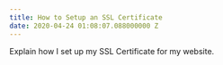 ```yaml
---
title: How to Setup an SSL Certificate
date: 2020-04-24 01:08:07.088000000 Z
---
```


Explain how I set up my SSL Certificate for my website.
